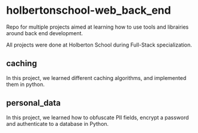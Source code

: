 #  holbertonschool-web_back_end
Repo for multiple projects aimed at learning how to use tools and librairies around back end development.

All projects were done at Holberton School during Full-Stack specialization.

## caching
In this project, we learned different caching algorithms, and implemented them in python.

## personal_data
In this project, we learned how to obfuscate PII fields, encrypt a password and authenticate to a database in Python.